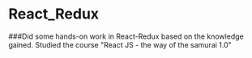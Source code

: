 # React_Redux
###Did some hands-on work in React-Redux based on the knowledge gained. Studied the course "React JS - the way of the samurai 1.0"
